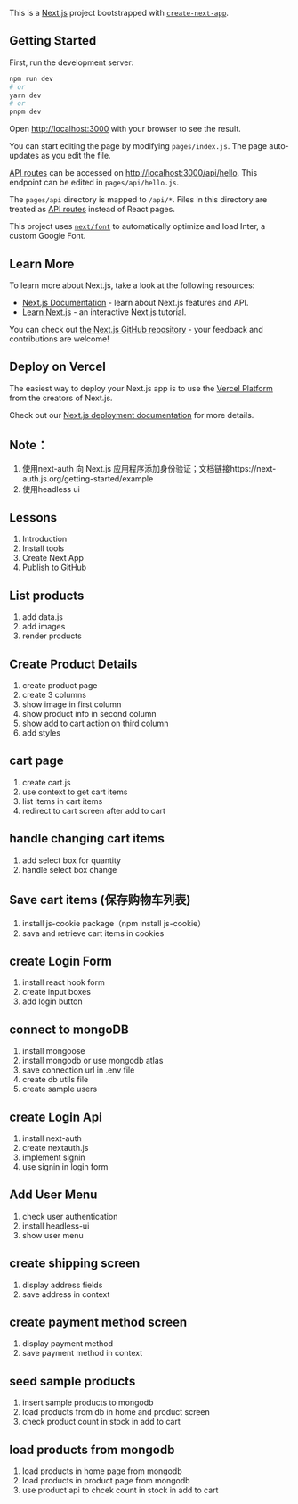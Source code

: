 This is a [Next.js](https://nextjs.org/) project bootstrapped with [`create-next-app`](https://github.com/vercel/next.js/tree/canary/packages/create-next-app).

## Getting Started

First, run the development server:

```bash
npm run dev
# or
yarn dev
# or
pnpm dev
```

Open [http://localhost:3000](http://localhost:3000) with your browser to see the result.

You can start editing the page by modifying `pages/index.js`. The page auto-updates as you edit the file.

[API routes](https://nextjs.org/docs/api-routes/introduction) can be accessed on [http://localhost:3000/api/hello](http://localhost:3000/api/hello). This endpoint can be edited in `pages/api/hello.js`.

The `pages/api` directory is mapped to `/api/*`. Files in this directory are treated as [API routes](https://nextjs.org/docs/api-routes/introduction) instead of React pages.

This project uses [`next/font`](https://nextjs.org/docs/basic-features/font-optimization) to automatically optimize and load Inter, a custom Google Font.

## Learn More

To learn more about Next.js, take a look at the following resources:

- [Next.js Documentation](https://nextjs.org/docs) - learn about Next.js features and API.
- [Learn Next.js](https://nextjs.org/learn) - an interactive Next.js tutorial.

You can check out [the Next.js GitHub repository](https://github.com/vercel/next.js/) - your feedback and contributions are welcome!

## Deploy on Vercel

The easiest way to deploy your Next.js app is to use the [Vercel Platform](https://vercel.com/new?utm_medium=default-template&filter=next.js&utm_source=create-next-app&utm_campaign=create-next-app-readme) from the creators of Next.js.

Check out our [Next.js deployment documentation](https://nextjs.org/docs/deployment) for more details.

## Note：
1. 使用next-auth 向 Next.js 应用程序添加身份验证；文档链接https://next-auth.js.org/getting-started/example
2. 使用headless ui 

## Lessons
1. Introduction
2. Install tools
3. Create Next App
4. Publish to GitHub

## List products
1. add data.js
2. add images
3. render products

## Create Product Details
1. create product page
2. create 3 columns
3. show image in first column
4. show product info in second column
5. show add to cart action on third column
6. add styles

## cart page
1. create cart.js
2. use context to get cart items
3. list items in cart items
4. redirect to cart screen after add to cart

## handle changing cart items
1. add select box for quantity
2. handle select box change

## Save cart items (保存购物车列表)
1. install js-cookie package（npm install js-cookie）
2. sava and retrieve cart items in cookies

## create Login Form
1. install react hook form
2. create input boxes
3. add login button

## connect to mongoDB
1. install mongoose
2. install mongodb or use mongodb atlas
3. save connection url in .env file
4. create db utils file
5. create sample users


## create Login Api
1. install next-auth
2. create nextauth.js
3. implement signin
4. use signin in login form

## Add User Menu
1. check user authentication
2. install headless-ui
3. show user menu

## create shipping screen
1. display address fields
2. save address in context

## create payment method screen
1. display payment method
2. save payment method in context

## seed sample products
1. insert sample products to mongodb
2. load products from db in home and product screen
3. check product count in stock in add to cart

## load products from mongodb
1. load products in home page from mongodb
2. load products in product page from mongodb
3. use product api to chcek count in stock in add to cart
